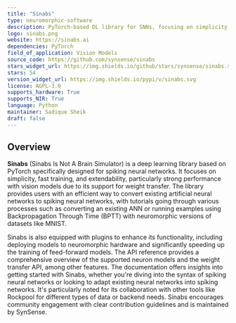 ```yaml
---
title: "Sinabs"
type: neuromorphic-software
description: PyTorch-based DL library for SNNs, focusing on simplicity, fast training, extendability, and vision models.
logo: sinabs.png
website: https://sinabs.ai
dependencies: PyTorch
field_of_application: Vision Models
source_code: https://github.com/synsense/sinabs
stars_widget_url: https://img.shields.io/github/stars/synsense/sinabs.svg?style=social
stars: 54
version_widget_url: https://img.shields.io/pypi/v/sinabs.svg
license: AGPL-3.0
supports_hardware: True
supports_NIR: True
language: Python
maintainer: Sadique Sheik
draft: false
---
```


## Overview
**Sinabs** (Sinabs Is Not A Brain Simulator) is a deep learning library based on PyTorch specifically designed for spiking neural networks. It focuses on simplicity, fast training,
and extendability, particularly strong performance with vision models due to its support for weight transfer. The library provides users with an efficient way to convert existing
artificial neural networks to spiking neural networks, with tutorials going through various processes such as converting an existing ANN or running examples using Backpropagation
Through Time (BPTT) with neuromorphic versions of datasets like MNIST.

Sinabs is also equipped with plugins to enhance its functionality, including deploying models to neuromorphic hardware and significantly speeding up the training of feed-forward models. 
The API reference provides a comprehensive overview of the supported neuron models and the weight transfer API, among other features. The documentation offers insights into getting
started with Sinabs, whether you're diving into the syntax of spiking neural networks or looking to adapt existing neural networks into spiking networks. It's particularly noted for
its collaboration with other tools like Rockpool for different types of data or backend needs. Sinabs encourages community engagement with clear contribution guidelines and is
maintained by SynSense.
